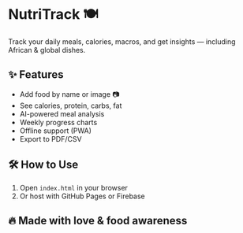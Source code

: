 # NutriTrack 🍽️

Track your daily meals, calories, macros, and get insights — including African & global dishes.

## ✨ Features

- Add food by name or image 📷
- See calories, protein, carbs, fat
- AI-powered meal analysis
- Weekly progress charts
- Offline support (PWA)
- Export to PDF/CSV

## 🛠 How to Use

1. Open `index.html` in your browser  
2. Or host with GitHub Pages or Firebase  

## 🔥 Made with love & food awareness
